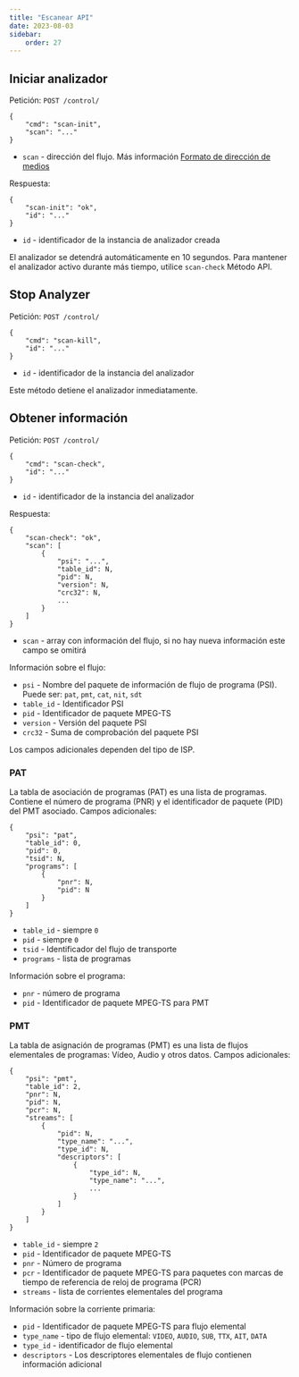 ```yaml
---
title: "Escanear API"
date: 2023-08-03
sidebar:
    order: 27
---
```


## Iniciar analizador[](/es/astra/admin-guide/api/scan#start-analyzer)

Petición: `POST /control/`

```
{
    "cmd": "scan-init",
    "scan": "..."
}
```

- `scan` - dirección del flujo. Más información [Formato de dirección de medios](/es/astra/receiving/general/address-format)

Respuesta:

```
{
    "scan-init": "ok",
    "id": "..."
}
```

- `id` - identificador de la instancia de analizador creada

El analizador se detendrá automáticamente en 10 segundos. Para mantener el analizador activo durante más tiempo, utilice `scan-check` Método API.

## Stop Analyzer[](/es/astra/admin-guide/api/scan#stop-analyzer)

Petición: `POST /control/`

```
{
    "cmd": "scan-kill",
    "id": "..."
}
```

- `id` - identificador de la instancia del analizador

Este método detiene el analizador inmediatamente.

## Obtener información[](/es/astra/admin-guide/api/scan#get-information)

Petición: `POST /control/`

```
{
    "cmd": "scan-check",
    "id": "..."
}
```

- `id` - identificador de la instancia del analizador

Respuesta:

```
{
    "scan-check": "ok",
    "scan": [
        {
            "psi": "...",
            "table_id": N,
            "pid": N,
            "version": N,
            "crc32": N,
            ...
        }
    ]
}
```

- `scan` - array con información del flujo, si no hay nueva información este campo se omitirá

Información sobre el flujo:

- `psi` - Nombre del paquete de información de flujo de programa (PSI). Puede ser: `pat`, `pmt`, `cat`, `nit`, `sdt`
- `table_id` - Identificador PSI
- `pid` - Identificador de paquete MPEG-TS
- `version` - Versión del paquete PSI
- `crc32` - Suma de comprobación del paquete PSI

Los campos adicionales dependen del tipo de ISP.

### PAT

La tabla de asociación de programas (PAT) es una lista de programas. Contiene el número de programa (PNR) y el identificador de paquete (PID) del PMT asociado. Campos adicionales:

```
{
    "psi": "pat",
    "table_id": 0,
    "pid": 0,
    "tsid": N,
    "programs": [
        {
            "pnr": N,
            "pid": N
        }
    ]
}
```

- `table_id` - siempre `0`
- `pid` - siempre `0`
- `tsid` - Identificador del flujo de transporte
- `programs` - lista de programas

Información sobre el programa:

- `pnr` - número de programa
- `pid` - Identificador de paquete MPEG-TS para PMT

### PMT

La tabla de asignación de programas (PMT) es una lista de flujos elementales de programas: Vídeo, Audio y otros datos. Campos adicionales:

```
{
    "psi": "pmt",
    "table_id": 2,
    "pnr": N,
    "pid": N,
    "pcr": N,
    "streams": [
        {
            "pid": N,
            "type_name": "...",
            "type_id": N,
            "descriptors": [
                {
                    "type_id": N,
                    "type_name": "...",
                    ...
                }
            ]
        }
    ]
}
```

- `table_id` - siempre `2`
- `pid` - Identificador de paquete MPEG-TS
- `pnr` - Número de programa
- `pcr` - Identificador de paquete MPEG-TS para paquetes con marcas de tiempo de referencia de reloj de programa (PCR)
- `streams` - lista de corrientes elementales del programa

Información sobre la corriente primaria:

- `pid` - Identificador de paquete MPEG-TS para flujo elemental
- `type_name` - tipo de flujo elemental: `VIDEO`, `AUDIO`, `SUB`, `TTX`, `AIT`, `DATA`
- `type_id` - identificador de flujo elemental
- `descriptors` - Los descriptores elementales de flujo contienen información adicional
